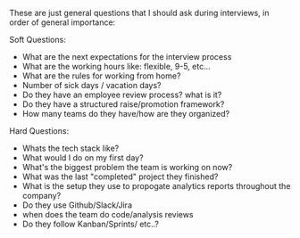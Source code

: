 These are just general questions that I should ask during interviews, in order of general importance:

Soft Questions:
* What are the next expectations for the interview process
* What are the working hours like: flexible, 9-5, etc...
* What are the rules for working from home?
* Number of sick days / vacation days?
* Do they have an employee review process? what is it?
* Do they have a structured raise/promotion framework?
* How many teams do they have/how are they organized?

Hard Questions:
* Whats the tech stack like?
* What would I do on my first day?
* What's the biggest problem the team is working on now?
* What was the last "completed" project they finished?
* What is the setup they use to propogate analytics reports throughout the company?
* Do they use Github/Slack/Jira
* when does the team do code/analysis reviews
* Do they follow Kanban/Sprints/ etc..?

